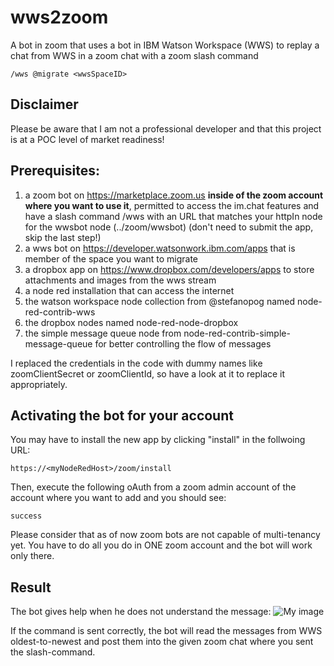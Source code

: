 # wws2zoom
A bot in zoom that uses a bot in IBM Watson Workspace (WWS) to replay a chat from WWS in a zoom chat with a zoom slash command 

`/wws @migrate <wwsSpaceID>`

## Disclaimer
Please be aware that I am not a professional developer and that this project is at a POC level of market readiness!

## Prerequisites:
1) a zoom bot on https://marketplace.zoom.us **inside of the zoom account where you want to use it**, permitted to access the im.chat features and have a slash command /wws with an URL that matches your httpIn node for the wwsbot node (../zoom/wwsbot) (don't need to submit the app, skip the last step!)
2) a wws bot on https://developer.watsonwork.ibm.com/apps that is member of the space you want to migrate
3) a dropbox app on https://www.dropbox.com/developers/apps to store attachments and images from the wws stream
4) a node red installation that can access the internet
5) the watson workspace node collection from @stefanopog named node-red-contrib-wws
6) the dropbox nodes named node-red-node-dropbox
7) the simple message queue node from node-red-contrib-simple-message-queue for better controlling the flow of messages

I replaced the credentials in the code with dummy names like zoomClientSecret or zoomClientId, so have a look at it to replace it appropriately.

## Activating the bot for your account
You may have to install the new app by clicking "install" in the follwoing URL:

`https://<myNodeRedHost>/zoom/install`

Then, execute the following oAuth from a zoom admin account of the account where you want to add and you should see:

`success`

Please consider that as of now zoom bots are not capable of multi-tenancy yet. You have to do all you do in ONE zoom account and the bot will work only there.

## Result
The bot gives help when he does not understand the message:
![My image](https://github.com/BerndGewehr/wws2zoom/blob/master/docs/error.jpg)

If the command is sent correctly, the bot will read the messages from WWS oldest-to-newest and post them into the given zoom chat where you sent the slash-command.
